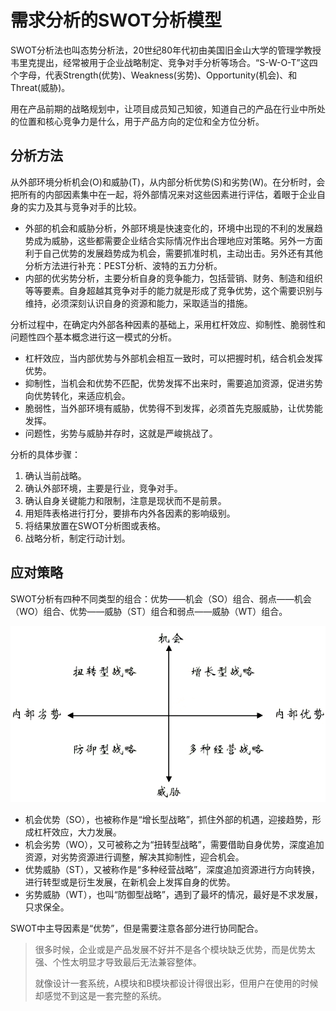 # 需求分析的SWOT分析模型

SWOT分析法也叫态势分析法，20世纪80年代初由美国旧金山大学的管理学教授韦里克提出，经常被用于企业战略制定、竞争对手分析等场合。“S-W-O-T”这四个字母，代表Strength(优势)、Weakness(劣势)、Opportunity(机会)、和Threat(威胁)。

用在产品前期的战略规划中，让项目成员知己知彼，知道自己的产品在行业中所处的位置和核心竞争力是什么，用于产品方向的定位和全方位分析。

## 分析方法

从外部环境分析机会(O)和威胁(T)，从内部分析优势(S)和劣势(W)。在分析时，会把所有的内部因素集中在一起，将外部情况来对这些因素进行评估，着眼于企业自身的实力及其与竞争对手的比较。

- 外部的机会和威胁分析，外部环境是快速变化的，环境中出现的不利的发展趋势成为威胁，这些都需要企业结合实际情况作出合理地应对策略。另外一方面利于自己优势的发展趋势成为机会，需要抓准时机，主动出击。另外还有其他分析方法进行补充：PEST分析、波特的五力分析。
- 内部的优劣势分析，主要分析自身的竞争能力，包括营销、财务、制造和组织等等要素。自身超越其竞争对手的能力就是形成了竞争优势，这个需要识别与维持，必须深刻认识自身的资源和能力，采取适当的措施。

分析过程中，在确定内外部各种因素的基础上，采用杠杆效应、抑制性、脆弱性和问题性四个基本概念进行这一模式的分析。

- 杠杆效应，当内部优势与外部机会相互一致时，可以把握时机，结合机会发挥优势。
- 抑制性，当机会和优势不匹配，优势发挥不出来时，需要追加资源，促进劣势向优势转化，来适应机会。
- 脆弱性，当外部环境有威胁，优势得不到发挥，必须首先克服威胁，让优势能发挥。
- 问题性，劣势与威胁并存时，这就是严峻挑战了。

分析的具体步骤：

1. 确认当前战略。
2. 确认外部环境，主要是行业，竞争对手。
3. 确认自身关键能力和限制，注意是现状而不是前景。
4. 用矩阵表格进行打分，要排布内外各因素的影响级别。
5. 将结果放置在SWOT分析图或表格。
6. 战略分析，制定行动计划。

## 应对策略

SWOT分析有四种不同类型的组合：优势——机会（SO）组合、弱点——机会（WO）组合、优势——威胁（ST）组合和弱点——威胁（WT）组合。

![swot](swot.png)

- 机会优势（SO），也被称作是“增长型战略”，抓住外部的机遇，迎接趋势，形成杠杆效应，大力发展。
- 机会劣势（WO），又可被称之为“扭转型战略”，需要借助自身优势，深度追加资源，对劣势资源进行调整，解决其抑制性，迎合机会。
- 优势威胁（ST），又被称作是“多种经营战略”，深度追加资源进行方向转换，进行转型或是衍生发展，在新机会上发挥自身的优势。
- 劣势威胁（WT），也叫“防御型战略”，遇到了最坏的情况，最好是不求发展，只求保全。

SWOT中主导因素是“优势”，但是需要注意各部分进行协同配合。

> 很多时候，企业或是产品发展不好并不是各个模块缺乏优势，而是优势太强、个性太明显才导致最后无法兼容整体。
>
> 就像设计一套系统，A模块和B模块都设计得很出彩，但用户在使用的时候却感觉不到这是一套完整的系统。

